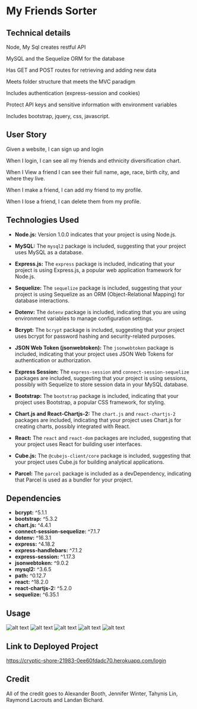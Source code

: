# My Friends Sorter

## Technical details
Node, My Sql creates restful API

MySQL and the Sequelize ORM for the database

Has GET and POST routes for retrieving and adding new data

Meets folder structure that meets the MVC paradigm

Includes authentication (express-session and cookies) 

Protect API keys and sensitive information with environment variables

Includes bootstrap, jquery, css, javascript. 

## User Story 
Given a website, I can sign up and login 

When I login, I can see all my friends and ethnicity diversification chart. 

When I View a friend I can see their full name, age, race, birth city, and where they live. 

When I make a friend, I can add my friend to my profile. 

When I lose a friend, I can delete them from my profile. 

## Technologies Used

- **Node.js:** Version 1.0.0 indicates that your project is using Node.js.

- **MySQL:** The `mysql2` package is included, suggesting that your project uses MySQL as a database.

- **Express.js:** The `express` package is included, indicating that your project is using Express.js, a popular web application framework for Node.js.

- **Sequelize:** The `sequelize` package is included, suggesting that your project is using Sequelize as an ORM (Object-Relational Mapping) for database interactions.

- **Dotenv:** The `dotenv` package is included, indicating that you are using environment variables to manage configuration settings.

- **Bcrypt:** The `bcrypt` package is included, suggesting that your project uses bcrypt for password hashing and security-related purposes.

- **JSON Web Token (jsonwebtoken):** The `jsonwebtoken` package is included, indicating that your project uses JSON Web Tokens for authentication or authorization.

- **Express Session:** The `express-session` and `connect-session-sequelize` packages are included, suggesting that your project is using sessions, possibly with Sequelize to store session data in your MySQL database.

- **Bootstrap:** The `bootstrap` package is included, indicating that your project uses Bootstrap, a popular CSS framework, for styling.

- **Chart.js and React-Chartjs-2:** The `chart.js` and `react-chartjs-2` packages are included, indicating that your project uses Chart.js for creating charts, possibly integrated with React.

- **React:** The `react` and `react-dom` packages are included, suggesting that your project uses React for building user interfaces.

- **Cube.js:** The `@cubejs-client/core` package is included, suggesting that your project uses Cube.js for building analytical applications.

- **Parcel:** The `parcel` package is included as a devDependency, indicating that Parcel is used as a bundler for your project.


## Dependencies

- **bcrypt:** ^5.1.1
- **bootstrap:** ^5.3.2
- **chart.js:** ^4.4.1
- **connect-session-sequelize:** ^7.1.7
- **dotenv:** ^16.3.1
- **express:** ^4.18.2
- **express-handlebars:** ^7.1.2
- **express-session:** ^1.17.3
- **jsonwebtoken:** ^9.0.2
- **mysql2:** ^3.6.5
- **path:** ^0.12.7
- **react:** ^18.2.0
- **react-chartjs-2:** ^5.2.0
- **sequelize:** ^6.35.1

## Usage
![alt text](assets/images/Screenshot%202023-12-11%20at%206.46.56 PM.png)
![alt text](assets/images/Screenshot%202023-12-11%20at%206.47.09 PM.png)
![alt text](assets/images/Screenshot%202023-12-11%20at%206.47.17 PM.png)
![alt text](assets/images/Screenshot%202023-12-11%20at%206.47.29 PM.png)
![alt text](assets/images/Screenshot%202023-12-11%20at%206.47.41 PM.png)

## Link to Deployed Project
https://cryptic-shore-21983-0ee60fdadc70.herokuapp.com/login

## Credit
All of the credit goes to Alexander Booth, Jennifer Winter, Tahynis Lin, Raymond Lacrouts and Landan Bichard.